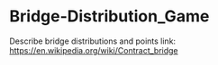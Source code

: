 # Bridge-Distribution_Game
 Describe bridge distributions and points
link: https://en.wikipedia.org/wiki/Contract_bridge